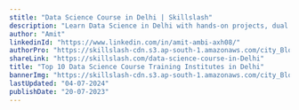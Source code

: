 ```yaml
---
stitle: "Data Science Course in Delhi | Skillslash"
description: "Learn Data Science in Delhi with hands-on projects, dual certification, and job referrals."
author: "Amit"
linkedinId: "https://www.linkedin.com/in/amit-ambi-axh08/"
authorPro: "https://skillslash-cdn.s3.ap-south-1.amazonaws.com/city_Blog/amit_profile.jpeg"
shareLink: "https://skillslash.com/data-science-course-in-Delhi"
title: "Top 10 Data Science Course Training Institutes in Delhi"
bannerImg: "https://skillslash-cdn.s3.ap-south-1.amazonaws.com/city_Blog/top_10_logo.webp"
lastUpdated: "04-07-2024"
publishDate: "20-07-2023"
---
```

